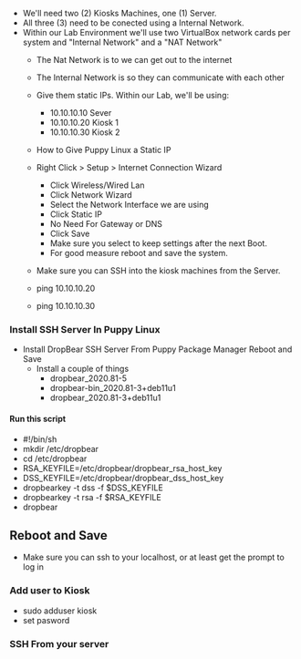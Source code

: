 - We'll need two (2) Kiosks Machines, one (1) Server.
- All three (3) need to be conected using a Internal Network.
- Within our Lab Environment we'll use two VirtualBox network cards per system and "Internal Network" and a "NAT Network"
  - The Nat Network is to we can get out to the internet
  - The Internal Network is so they can communicate with each other   
  - Give them static IPs. Within our Lab, we'll be using:
    -  10.10.10.10 Sever
    -  10.10.10.20 Kiosk 1
    -  10.10.10.30 Kiosk 2
  -  How to Give Puppy Linux a Static IP
    - Right Click > Setup > Internet Connection Wizard
      - Click Wireless/Wired Lan
      - Click Network Wizard
      - Select the Network Interface we are using
      - Click Static IP
      - No Need For Gateway or DNS
      - Click Save
      - Make sure you select to keep settings after the next Boot.
      - For good measure reboot and save the system. 
    
  -  Make sure you can SSH into the kiosk machines from the Server.
    - ping 10.10.10.20
    - ping 10.10.10.30
### Install SSH Server In Puppy Linux
  - Install DropBear SSH Server From Puppy Package Manager Reboot and Save
    - Install a couple of things
      - dropbear_2020.81-5
      - dropbear-bin_2020.81-3+deb11u1
      - dropbear_2020.81-3+deb11u1
     
#### Run this script 
- #!/bin/sh
- mkdir /etc/dropbear
- cd /etc/dropbear
- RSA_KEYFILE=/etc/dropbear/dropbear_rsa_host_key
- DSS_KEYFILE=/etc/dropbear/dropbear_dss_host_key
- dropbearkey -t dss -f $DSS_KEYFILE
- dropbearkey -t rsa -f $RSA_KEYFILE
- dropbear

## Reboot and Save
- Make sure you can ssh to your localhost, or at least get the prompt to log in

### Add user to Kiosk
- sudo adduser kiosk
- set pasword

### SSH From your server
